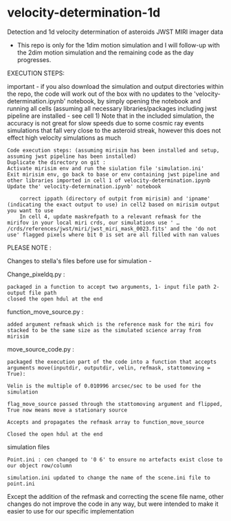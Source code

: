 # velocity-determination-1d
Detection and 1d velocity determination of asteroids JWST MIRI imager data


* This repo is only for the 1dim motion simulation and I will follow-up with the 2dim motion simulation and the remaining code as the day progresses.

EXECUTION STEPS:

important - if you also download the simulation and output directories within the repo, the code will work out of the box with no updates to the 'velocity-determination.ipynb' notebook, by simply opening the notebook and running all cells (assuming all necessary libraries/packages including jwst pipeline are installed - see cell 1)
                     Note that in the included simulation, the accuracy is not great for slow speeds due to some cosmic ray events simulations that fall very close to the asteroid streak, however this does not effect high velocity simulations as much

    Code execution steps: (assuming mirisim has been installed and setup, assuming jwst pipeline has been installed)
    Duplicate the directory on git :
    Activate mirisim env and run the siulation file 'simulation.ini'
    Exit mirisim env, go back to base or env containing jwst pipeline and other libraries imported in cell 1 of velocity-determination.ipynb
    Update the' velocity-determination.ipynb' notebook

        correct ippath (directory of outpit from mirisim) and 'ipname' (indicating the exact output to use) in cell2 based on mirisim output you want to use
        In cell 4, update maskrefpath to a relevant refmask for the mirifov in your local miri crds, our simulations use ' … /crds/references/jwst/miri/jwst_miri_mask_0023.fits' and the 'do not use' flagged pixels where bit 0 is set are all filled with nan values



PLEASE NOTE :

Changes to stella's files before use for simulation -


Change_pixeldq.py :

    packaged in a function to accept two arguments, 1- input file path 2- output file path
    closed the open hdul at the end


function_move_source.py :

    added argument refmask which is the reference mask for the miri fov stacked to be the same size as the simulated science array from mirisim


move_source_code.py :

    packaged the execution part of the code into a function that accepts arguments move(inputdir, outputdir, velin, refmask, stattomoving = True):

    Velin is the multiple of 0.010996 arcsec/sec to be used for the simulation

    flag_move_source passed through the stattomoving argument and flipped, True now means move a stationary source

    Accepts and propagates the refmask array to function_move_source

    Closed the open hdul at the end

simulation files

    Point.ini : cen changed to '0 6' to ensure no artefacts exist close to our object row/column

    simulation.ini updated to change the name of the scene.ini file to point.ini


Except the addition of the refmask and correcting the scene file name, other changes do not improve the code in any way, but were intended to make it easier to use for our specific implementation
